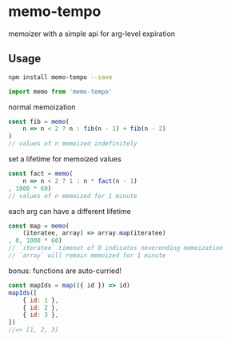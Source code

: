 # memo-tempo
memoizer with a simple api for arg-level expiration

## Usage
```bash
npm install memo-tempo --save
```

```javascript
import memo from 'memo-tempo'
```
normal memoization
```javascript
const fib = memo(
    n => n < 2 ? n : fib(n - 1) + fib(n - 2)
)
// values of n memoized indefinitely
```
set a lifetime for memoized values
```javascript
const fact = memo(
    n => n < 2 ? 1 : n * fact(n - 1)
, 1000 * 60)
// values of n memoized for 1 minute
```
each arg can have a different lifetime
```javascript
const map = memo(
    (iteratee, array) => array.map(iteratee)
, 0, 1000 * 60)
// `iteratee` timeout of 0 indicates neverending memoization
// `array` will remain memoized for 1 minute
```
bonus: functions are auto-curried!
```javascript
const mapIds = map(({ id }) => id)
mapIds([
    { id: 1 },
    { id: 2 },
    { id: 3 },
])
//=> [1, 2, 3]
```
